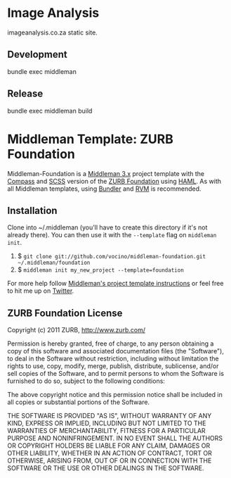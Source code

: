 # Image Analysis #

imageanalysis.co.za static site.

## Development ##

bundle exec middleman

## Release ##

bundle exec middleman build


# Middleman Template: ZURB Foundation #

Middleman-Foundation is a [Middleman 3.x](http://middlemanapp.com/) project template with the [Compass](http://compass-style.org) and [SCSS](http://sass-lang.com/) version of the [ZURB Foundation](http://foundation.zurb.com/) using [HAML](http://haml-lang.com/). As with all Middleman templates, using [Bundler](http://gembundler.com/) and [RVM](https://rvm.io/) is recommended.

## Installation ##

Clone into ~/.middleman (you'll have to create this directory if it's not already there). You can then use it with the `--template` flag on `middleman init`.

1. $ `git clone git://github.com/vocino/middleman-foundation.git ~/.middleman/foundation`
2. $ `middleman init my_new_project --template=foundation`

For more help follow [Middleman's project template instructions](http://middlemanapp.com/getting-started/welcome/) or feel free to hit me up on [Twitter](http://twitter.com/vocino).

## ZURB Foundation License ##

Copyright (c) 2011 ZURB, http://www.zurb.com/

Permission is hereby granted, free of charge, to any person obtaining
a copy of this software and associated documentation files (the
"Software"), to deal in the Software without restriction, including
without limitation the rights to use, copy, modify, merge, publish,
distribute, sublicense, and/or sell copies of the Software, and to
permit persons to whom the Software is furnished to do so, subject to
the following conditions:

The above copyright notice and this permission notice shall be
included in all copies or substantial portions of the Software.

THE SOFTWARE IS PROVIDED "AS IS", WITHOUT WARRANTY OF ANY KIND,
EXPRESS OR IMPLIED, INCLUDING BUT NOT LIMITED TO THE WARRANTIES OF
MERCHANTABILITY, FITNESS FOR A PARTICULAR PURPOSE AND
NONINFRINGEMENT. IN NO EVENT SHALL THE AUTHORS OR COPYRIGHT HOLDERS BE
LIABLE FOR ANY CLAIM, DAMAGES OR OTHER LIABILITY, WHETHER IN AN ACTION
OF CONTRACT, TORT OR OTHERWISE, ARISING FROM, OUT OF OR IN CONNECTION
WITH THE SOFTWARE OR THE USE OR OTHER DEALINGS IN THE SOFTWARE.